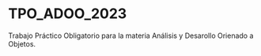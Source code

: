 # TPO_ADOO_2023
Trabajo Práctico Obligatorio para la materia Análisis y Desarollo Orienado a Objetos.
